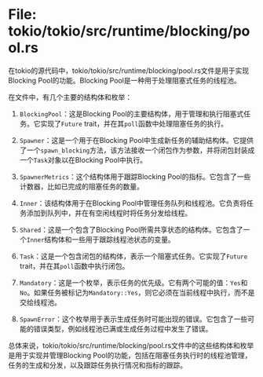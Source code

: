 # File: tokio/tokio/src/runtime/blocking/pool.rs

在tokio的源代码中，tokio/tokio/src/runtime/blocking/pool.rs文件是用于实现Blocking Pool的功能。Blocking Pool是一种用于处理阻塞式任务的线程池。

在文件中，有几个主要的结构体和枚举：

1. `BlockingPool`：这是Blocking Pool的主要结构体，用于管理和执行阻塞式任务。它实现了`Future` trait，并在其`poll`函数中处理阻塞任务的执行。

2. `Spawner`：这是一个用于在Blocking Pool中生成新任务的辅助结构体。它提供了一个`spawn_blocking`方法，该方法接收一个闭包作为参数，并将闭包封装成一个`Task`对象以在Blocking Pool中执行。

3. `SpawnerMetrics`：这个结构体用于跟踪Blocking Pool的指标。它包含了一些计数器，比如已完成的阻塞任务的数量。

4. `Inner`：该结构体用于在Blocking Pool中管理任务队列和线程池。它负责将任务添加到队列中，并在有空闲线程时将任务分发给线程。

5. `Shared`：这是一个包含了Blocking Pool所需共享状态的结构体。它包含了一个`Inner`结构体和一些用于跟踪线程池状态的变量。

6. `Task`：这是一个包含闭包的结构体，表示一个阻塞式任务。它实现了`Future` trait，并在其`poll`函数中执行闭包。

7. `Mandatory`：这是一个枚举，表示任务的优先级。它有两个可能的值：`Yes`和`No`。如果任务被标记为`Mandatory::Yes`，则它必须在当前线程中执行，而不是交给线程池。

8. `SpawnError`：这个枚举用于表示生成任务时可能出现的错误。它包含了一些可能的错误类型，例如线程池已满或生成任务过程中发生了错误。

总体来说，tokio/tokio/src/runtime/blocking/pool.rs文件中的这些结构体和枚举是用于实现并管理Blocking Pool的功能，包括在阻塞任务执行时的线程池管理，任务的生成和分发，以及跟踪任务执行情况和指标的跟踪。

